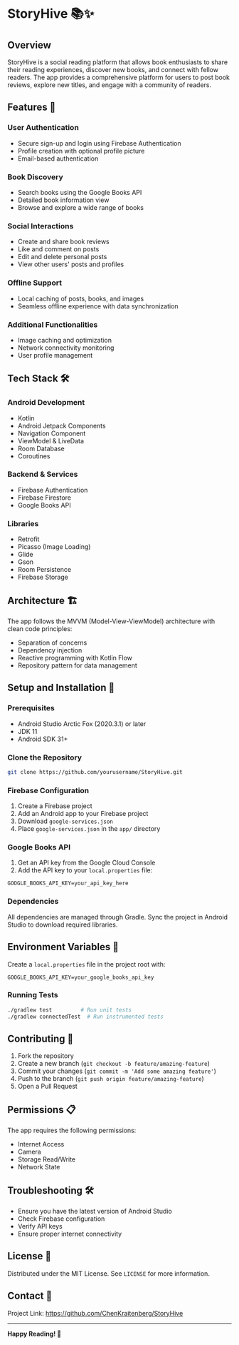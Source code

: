 # StoryHive 📚✨

## Overview
StoryHive is a social reading platform that allows book enthusiasts to share their reading experiences, discover new books, and connect with fellow readers. The app provides a comprehensive platform for users to post book reviews, explore new titles, and engage with a community of readers.

## Features 🌟

### User Authentication
- Secure sign-up and login using Firebase Authentication
- Profile creation with optional profile picture
- Email-based authentication

### Book Discovery
- Search books using the Google Books API
- Detailed book information view
- Browse and explore a wide range of books

### Social Interactions
- Create and share book reviews
- Like and comment on posts
- Edit and delete personal posts
- View other users' posts and profiles

### Offline Support
- Local caching of posts, books, and images
- Seamless offline experience with data synchronization

### Additional Functionalities
- Image caching and optimization
- Network connectivity monitoring
- User profile management

## Tech Stack 🛠️

### Android Development
- Kotlin
- Android Jetpack Components
- Navigation Component
- ViewModel & LiveData
- Room Database
- Coroutines

### Backend & Services
- Firebase Authentication
- Firebase Firestore
- Google Books API

### Libraries
- Retrofit
- Picasso (Image Loading)
- Glide
- Gson
- Room Persistence
- Firebase Storage

## Architecture 🏗️
The app follows the MVVM (Model-View-ViewModel) architecture with clean code principles:
- Separation of concerns
- Dependency injection
- Reactive programming with Kotlin Flow
- Repository pattern for data management

## Setup and Installation 🔧

### Prerequisites
- Android Studio Arctic Fox (2020.3.1) or later
- JDK 11
- Android SDK 31+

### Clone the Repository
```bash
git clone https://github.com/yourusername/StoryHive.git
```

### Firebase Configuration
1. Create a Firebase project
2. Add an Android app to your Firebase project
3. Download `google-services.json`
4. Place `google-services.json` in the `app/` directory

### Google Books API
1. Get an API key from the Google Cloud Console
2. Add the API key to your `local.properties` file:
```
GOOGLE_BOOKS_API_KEY=your_api_key_here
```

### Dependencies
All dependencies are managed through Gradle. Sync the project in Android Studio to download required libraries.

## Environment Variables 🔐
Create a `local.properties` file in the project root with:
```
GOOGLE_BOOKS_API_KEY=your_google_books_api_key
```

### Running Tests
```bash
./gradlew test         # Run unit tests
./gradlew connectedTest  # Run instrumented tests
```

## Contributing 🤝
1. Fork the repository
2. Create a new branch (`git checkout -b feature/amazing-feature`)
3. Commit your changes (`git commit -m 'Add some amazing feature'`)
4. Push to the branch (`git push origin feature/amazing-feature`)
5. Open a Pull Request

## Permissions 📋
The app requires the following permissions:
- Internet Access
- Camera
- Storage Read/Write
- Network State

## Troubleshooting 🛠
- Ensure you have the latest version of Android Studio
- Check Firebase configuration
- Verify API keys
- Ensure proper internet connectivity

## License 📄
Distributed under the MIT License. See `LICENSE` for more information.

## Contact 📧
Project Link: https://github.com/ChenKraitenberg/StoryHive

---

**Happy Reading! 📖**
